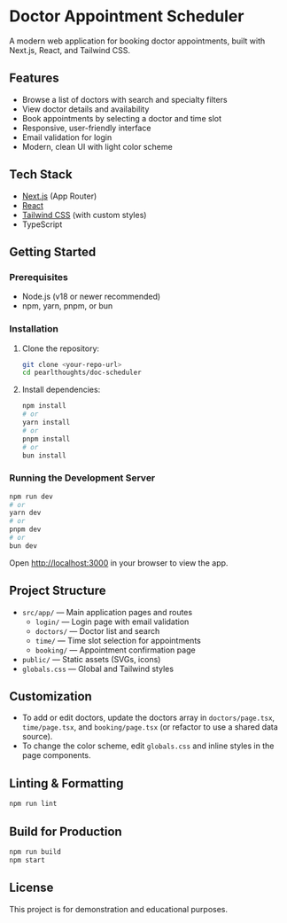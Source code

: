 # Doctor Appointment Scheduler

A modern web application for booking doctor appointments, built with Next.js, React, and Tailwind CSS.

## Features

- Browse a list of doctors with search and specialty filters
- View doctor details and availability
- Book appointments by selecting a doctor and time slot
- Responsive, user-friendly interface
- Email validation for login
- Modern, clean UI with light color scheme

## Tech Stack

- [Next.js](https://nextjs.org/) (App Router)
- [React](https://react.dev/)
- [Tailwind CSS](https://tailwindcss.com/) (with custom styles)
- TypeScript

## Getting Started

### Prerequisites
- Node.js (v18 or newer recommended)
- npm, yarn, pnpm, or bun

### Installation

1. Clone the repository:
   ```bash
   git clone <your-repo-url>
   cd pearlthoughts/doc-scheduler
   ```
2. Install dependencies:
   ```bash
   npm install
   # or
   yarn install
   # or
   pnpm install
   # or
   bun install
   ```

### Running the Development Server

```bash
npm run dev
# or
yarn dev
# or
pnpm dev
# or
bun dev
```

Open [http://localhost:3000](http://localhost:3000) in your browser to view the app.

## Project Structure

- `src/app/` — Main application pages and routes
  - `login/` — Login page with email validation
  - `doctors/` — Doctor list and search
  - `time/` — Time slot selection for appointments
  - `booking/` — Appointment confirmation page
- `public/` — Static assets (SVGs, icons)
- `globals.css` — Global and Tailwind styles

## Customization

- To add or edit doctors, update the doctors array in `doctors/page.tsx`, `time/page.tsx`, and `booking/page.tsx` (or refactor to use a shared data source).
- To change the color scheme, edit `globals.css` and inline styles in the page components.

## Linting & Formatting

```bash
npm run lint
```

## Build for Production

```bash
npm run build
npm start
```

## License

This project is for demonstration and educational purposes.
